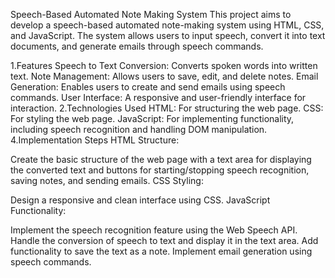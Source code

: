 Speech-Based Automated Note Making System
This project aims to develop a speech-based automated note-making system using HTML, CSS, and JavaScript. The system allows users to input speech, convert it into text documents, and generate emails through speech commands.

1.Features
Speech to Text Conversion: Converts spoken words into written text.
Note Management: Allows users to save, edit, and delete notes.
Email Generation: Enables users to create and send emails using speech commands.
User Interface: A responsive and user-friendly interface for interaction.
2.Technologies Used
HTML: For structuring the web page.
CSS: For styling the web page.
JavaScript: For implementing functionality, including speech recognition and handling DOM manipulation.
4.Implementation Steps
HTML Structure:

Create the basic structure of the web page with a text area for displaying the converted text and buttons for starting/stopping speech recognition, saving notes, and sending emails.
CSS Styling:

Design a responsive and clean interface using CSS.
JavaScript Functionality:

Implement the speech recognition feature using the Web Speech API.
Handle the conversion of speech to text and display it in the text area.
Add functionality to save the text as a note.
Implement email generation using speech commands.
